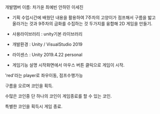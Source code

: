 개발맴버 이름: 차가윤 최예빈 안하민 이세진 

- 기획
수업시간에 배웠던 내용을 활용하여 7주차의 고양이가 점프해서 구름을 밟고 올라가는 것과 9주차의 금화를 수집하는 것 두가지를 융합해 2D 게임을 만들기.

- 사용라이브러리 : unity기본 라이브러리 

- 개발환경 : Unity / VisualStudio 2019

- 라이센스 : Unity 2019.4.22 personal 

- 게임기능 설명
 시작화면에서 마우스 버튼 클릭으로 게임이 시작.

 'red'라는 player로 좌우이동, 점프수행가능

 구름을 오르며 코인을 획득.

 수많은 코인중 단 하나의 코인이 게임종료를 할 수 있는 코인.

 특별한 코인을 획득시 게임 종료.
 

